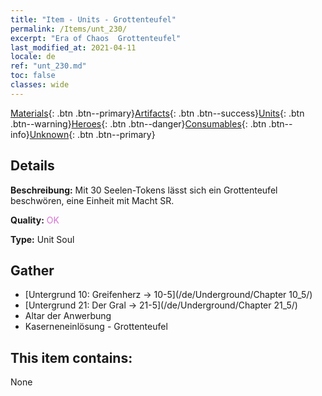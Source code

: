 ```yaml
---
title: "Item - Units - Grottenteufel"
permalink: /Items/unt_230/
excerpt: "Era of Chaos  Grottenteufel"
last_modified_at: 2021-04-11
locale: de
ref: "unt_230.md"
toc: false
classes: wide
---
```

 [Materials](/de/Items/){: .btn .btn--primary}[Artifacts](/de/Items/Artifacts/){: .btn .btn--success}[Units](/de/Items/Units/){: .btn .btn--warning}[Heroes](/de/Items/Heroes/){: .btn .btn--danger}[Consumables](/de/Items/Consumables/){: .btn .btn--info}[Unknown](/de/Items/Unknown/){: .btn .btn--primary}

## Details
 **Beschreibung:** Mit 30 Seelen-Tokens lässt sich ein Grottenteufel beschwören, eine Einheit mit Macht SR.

 **Quality:** <span style="color: #DA70D6">OK</span>

 **Type:** Unit Soul

## Gather

*    [Untergrund 10: Greifenherz -> 10-5](/de/Underground/Chapter 10_5/) 
*    [Untergrund 21: Der Gral -> 21-5](/de/Underground/Chapter 21_5/) 
*    Altar der Anwerbung 
*    Kaserneneinlösung - Grottenteufel 

## This item contains:

  None

